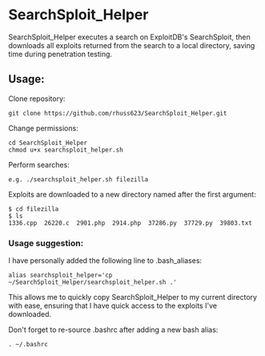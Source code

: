 # SearchSploit_Helper
SearchSploit_Helper executes a search on ExploitDB's SearchSploit, then downloads all exploits returned from the search to a local directory, saving time during penetration testing.

## Usage:

Clone repository:
```
git clone https://github.com/rhuss623/SearchSploit_Helper.git
```

Change permissions:
```
cd SearchSploit_Helper
chmod u+x searchsploit_helper.sh
```

Perform searches:
```
e.g. ./searchsploit_helper.sh filezilla
```

Exploits are downloaded to a new directory named after the first argument:
```
$ cd filezilla
$ ls
1336.cpp  26220.c  2901.php  2914.php  37286.py  37729.py  39803.txt
```


### Usage suggestion:

I have personally added the following line to .bash_aliases:
```
alias searchsploit_helper='cp ~/SearchSploit_Helper/searchsploit_helper.sh .'
```
This allows me to quickly copy SearchSploit_Helper to my current directory with ease, ensuring that I have quick access to the exploits I've downloaded.

Don't forget to re-source .bashrc after adding a new bash alias:
```
. ~/.bashrc
```
